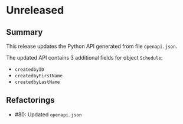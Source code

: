 # Unreleased

## Summary

This release updates the Python API generated from file `openapi.json`.

The updated API contains 3 additional fields for object `Schedule`:
* `createdbyID`
* `createdbyFirstName`
* `createdbyLastName`

## Refactorings

* #80: Updated `openapi.json`